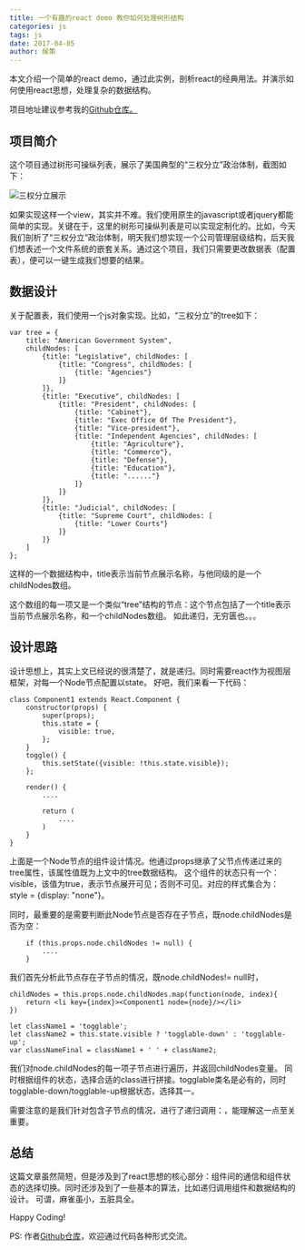 ```yaml
---
title: 一个有趣的react demo 教你如何处理树形结构
categories: js
tags: js
date: 2017-04-05
author: 侯策
---
```


本文介绍一个简单的react demo，通过此实例，剖析react的经典用法。并演示如何使用react思想，处理复杂的数据结构。

项目地址建议参考我的[Github仓库。](https://github.com/HOUCe/react-handle-tree-data)

## 项目简介
这个项目通过树形可操纵列表，展示了美国典型的“三权分立”政治体制，截图如下：


![三权分立展示](http://upload-images.jianshu.io/upload_images/4363003-5f0b97d7ffd6e270.gif?imageMogr2/auto-orient/strip)


如果实现这样一个view，其实并不难。我们使用原生的javascript或者jquery都能简单的实现。关键在于，这里的树形可操纵列表是可以实现定制化的。比如，今天我们剖析了“三权分立”政治体制，明天我们想实现一个公司管理层级结构，后天我们想表述一个文件系统的嵌套关系。通过这个项目，我们只需要更改数据表（配置表），便可以一键生成我们想要的结果。


## 数据设计
关于配置表，我们使用一个js对象实现。比如，“三权分立”的tree如下：

    var tree = {
        title: "American Government System",
        childNodes: [
            {title: "Legislative", childNodes: [
                {title: "Congress", childNodes: [
                    {title: "Agencies"}
                ]}
            ]},
            {title: "Executive", childNodes: [
                {title: "President", childNodes: [
                    {title: "Cabinet"},
                    {title: "Exec Office Of The President"},
                    {title: "Vice-president"},
                    {title: "Independent Agencies", childNodes: [
                        {title: "Agriculture"},
                        {title: "Commerce"},
                        {title: "Defense"},
                        {title: "Education"},
                        {title: "......"}
                    ]}
                ]}
            ]},
            {title: "Judicial", childNodes: [
                {title: "Supreme Court", childNodes: [
                    {title: "Lower Courts"}
                ]}
            ]}
        ]
    };

这样的一个数据结构中，title表示当前节点展示名称，与他同级的是一个childNodes数组。

这个数组的每一项又是一个类似“tree”结构的节点：这个节点包括了一个title表示当前节点展示名称，和一个childNodes数组。
如此递归，无穷匮也。。。

## 设计思路
设计思想上，其实上文已经说的很清楚了，就是递归。同时需要react作为视图层框架，对每一个Node节点配置以state。
好吧，我们来看一下代码：

    class Component1 extends React.Component {
        constructor(props) {
            super(props);
            this.state = {
                visible: true,
            };
        }
        toggle() {
            this.setState({visible: !this.state.visible});
        };

        render() {
            ....

            return (
                ....
            )
        }
    }

上面是一个Node节点的组件设计情况。他通过props继承了父节点传递过来的tree属性，该属性值既为上文中的tree数据结构。
这个组件的状态只有一个：visible，该值为true，表示节点展开可见；否则不可见。对应的样式集合为：style = {display: "none"}。

同时，最重要的是需要判断此Node节点是否存在子节点，既node.childNodes是否为空：

        if (this.props.node.childNodes != null) {
            ....
        }

我们首先分析此节点存在子节点的情况，既node.childNodes!= null时，

    childNodes = this.props.node.childNodes.map(function(node, index){
        return <li key={index}><Component1 node={node}/></li>
    })

    let className1 = 'togglable';
    let className2 = this.state.visible ? 'togglable-down' : 'togglable-up';
    var classNameFinal = className1 + ' ' + className2;

我们对node.childNodes的每一项子节点进行遍历，并返回childNodes变量。
同时根据组件的状态，选择合适的class进行拼接。togglable类名是必有的，同时
togglable-down/togglable-up根据状态，选择其一。

需要注意的是我们针对包含子节点的情况，进行了递归调用：<Component1 node={node}/>，能理解这一点至关重要。


## 总结
这篇文章虽然简短，但是涉及到了react思想的核心部分：组件间的通信和组件状态的选择切换。同时还涉及到了一些基本的算法，比如递归调用组件和数据结构的设计。
可谓，麻雀虽小，五脏具全。

Happy Coding!

PS: 作者[Github仓库](https://github.com/HOUCe)，欢迎通过代码各种形式交流。

